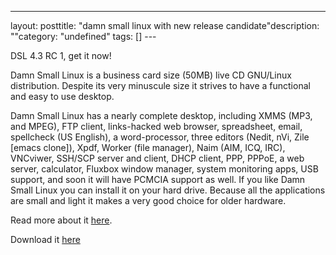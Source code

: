 --- 
layout: posttitle: "damn small linux with new release candidate"description: ""category: "undefined" tags: [] --- <p>DSL 4.3 RC 1, get it now! </p><p>Damn Small Linux is a business card size (50MB) live CD GNU/Linux distribution. Despite its very minuscule size it strives to have a functional and easy to use desktop.</p> <p>Damn Small Linux has a nearly complete desktop, including XMMS (MP3, and MPEG), FTP client, links-hacked web browser, spreadsheet, email, spellcheck (US English), a word-processor, three editors (Nedit, nVi, Zile [emacs clone]), Xpdf, Worker (file manager), Naim (AIM, ICQ, IRC), VNCviwer, SSH/SCP server and client, DHCP client, PPP, PPPoE, a web server, calculator, Fluxbox window manager, system monitoring apps, USB support, and soon it will have PCMCIA support as well. If you like Damn Small Linux you can install it on your hard drive. Because all the applications are small and light it makes a very good choice for older hardware.</p> <p>Read more about it <a href="  http://www.damnsmalllinux.org/">here</a>.</p> <p>Download it <a href="http://www.damnsmalllinux.org/download.html">here</a></p>